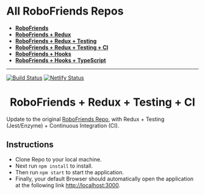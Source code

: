 # All RoboFriends Repos
- **[RoboFriends](https://github.com/rbhachu/robofriends)** 
- **[RoboFriends + Redux](https://github.com/rbhachu/robofriends-redux)** 
- **[RoboFriends + Redux + Testing](https://github.com/rbhachu/robofriends-redux-testing)** 
- **[RoboFriends + Redux + Testing + CI](https://github.com/rbhachu/robofriends-redux-testing-ci)** 
- **[RoboFriends + Hooks](https://github.com/rbhachu/robofriends-hooks)** 
- **[RoboFriends + Hooks + TypeScript](https://github.com/rbhachu/robofriends-hooks-typescript)** 

----

[![Build Status](https://travis-ci.org/gelstudios/gitfiti.svg?branch=master)](https://travis-ci.org/gelstudios/gitfiti) [![Netlify Status](https://api.netlify.com/api/v1/badges/419ad8a4-6185-48c7-92f0-2638d799760e/deploy-status)](https://app.netlify.com/sites/rbhachu-robofriends-redux-testing-ci/deploys)

<h1 align="center">RoboFriends + Redux + Testing + CI</h1>

Update to the original [RoboFriends Repo](https://github.com/rbhachu/robofriends), with Redux + Testing (Jest/Enzyme) + Continuous Integration (CI).

## Instructions
  - Clone Repo to your local machine.<br>
  - Next run `npm install` to install.<br>
  - Then run `npm start` to start the application.<br>
  - Finally, your default Browser should automatically open the application at the following link [http://localhost:3000](http://localhost:3000).